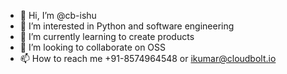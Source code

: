 - 👋 Hi, I’m @cb-ishu
- 👀 I’m interested in Python and software engineering
- 🌱 I’m currently learning to create products
- 💞️ I’m looking to collaborate on OSS
- 📫 How to reach me +91-8574964548 or ikumar@cloudbolt.io

<!---
cb-ishu/cb-ishu is a ✨ special ✨ repository because its `README.md` (this file) appears on your GitHub profile.
You can click the Preview link to take a look at your changes.
--->
